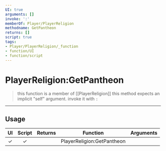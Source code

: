 ```yaml
---
UI: true
arguments: []
invoke: ':'
memberOf: Player/PlayerReligion
methodname: GetPantheon
returns: []
script: true
tags:
- Player/PlayerReligion/_function
- function/UI
- function/script
---
```

# PlayerReligion:GetPantheon
> this function is a member of [[PlayerReligion]]
> this method expects an implicit "self" argument. invoke it with `:`
-----
## Usage
|  UI | Script | Returns | Function | Arguments |
|:---:|:------:|-------:|:--------:|:---------|
|✓|✓||PlayerReligion:GetPantheon||
